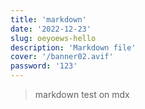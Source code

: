 ```yaml
---
title: 'markdown'
date: '2022-12-23'
slug: oeyoews-hello
description: 'Markdown file'
cover: '/banner02.avif'
password: '123'
---
```


> markdown test on mdx
